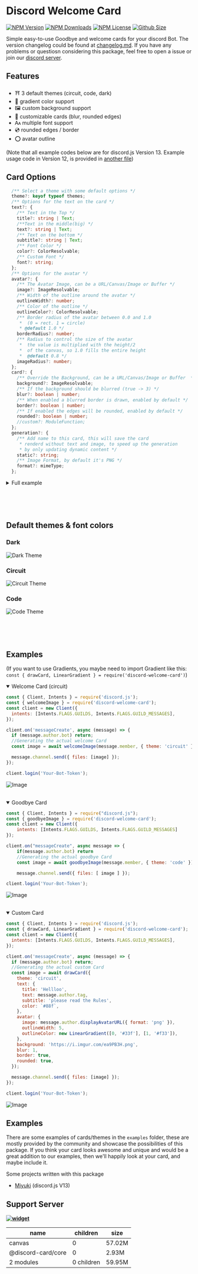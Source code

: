 # Discord Welcome Card

[![NPM Version](https://img.shields.io/npm/v/discord-welcome-card?color=00DEC8&style=for-the-badge)](https://www.npmjs.com/package/discord-welcome-card)
[![NPM Downloads](https://img.shields.io/npm/dt/discord-welcome-card?color=00DEC8&style=for-the-badge)](https://www.npmjs.com/package/discord-welcome-card)
[![NPM License](https://img.shields.io/npm/l/discord-welcome-card?color=00DEC8&style=for-the-badge)](https://www.npmjs.com/package/discord-welcome-card)
[![Github Size](https://img.shields.io/github/repo-size/AKORA-Studios/DiscordWelcomeCard?color=00DEC8&label=SIZE&style=for-the-badge)](https://www.npmjs.com/package/discord-welcome-card)

Simple easy-to-use Goodbye and welcome cards for your discord Bot. The version changelog could be found at [changelog.md](CHANGELOG.md). If you have any problems or questiosn considering this package, feel free to open a issue or join our [discord server](https://discord.gg/Emk2udJ).

## Features

- ⛩️ 3 default themes (circuit, code, dark)
- 🍭 gradient color support
- 🖼️ custom background support
- 📎 customizable cards (blur, rounded edges)
- 🗛 multiple font support
- 💿 rounded edges / border
- ⭕ avatar outline

(Note that all example codes below are for discord.js Version 13. Example usage code in Version 12, is provided in [another file](Usage.md))

## Card Options

```typescript
  /** Select a theme with some default options */
  theme?: keyof typeof themes;
  /** Options for the text on the card */
  text?: {
    /** Text in the Top */
    title?: string | Text;
    /**Text in the middle(big) */
    text?: string | Text;
    /** Text on the bottom */
    subtitle?: string | Text;
    /** Font Color */
    color?: ColorResolvable;
    /** Custom Font */
    font?: string;
  };
  /** Options for the avatar */
  avatar?: {
    /** The Avatar Image, can be a URL/Canvas/Image or Buffer */
    image?: ImageResolvable;
    /** Width of the outline around the avatar */
    outlineWidth?: number;
    /** Color of the outline */
    outlineColor?: ColorResolvable;
    /** Border radius of the avatar between 0.0 and 1.0
     *  (0 = rect. 1 = circle)
     * @default 1.0 */
    borderRadius?: number;
    /** Radius to control the size of the avatar
     *  the value is multiplied with the height/2
     *  of the canvas, so 1.0 fills the entire height
     *  @default 0.8 */
    imageRadius?: number;
  };
  card?: {
    /** Override the Background, can be a URL/Canvas/Image or Buffer  */
    background?: ImageResolvable;
    /** If the background should be blurred (true -> 3) */
    blur?: boolean | number;
    /** When enabled a blurred border is drawn, enabled by default */
    border?: boolean | number;
    /** If enabled the edges will be rounded, enabled by default */
    rounded?: boolean | number;
    //custom?: ModuleFunction;
  };
  generation?: {
    /** Add name to this card, this will save the card
     * renderd without text and image, to speed up the generation
     * by only updating dynamic content */
    static?: string;
    /** Image Format, by default it's PNG */
    format?: mimeType;
  };
```

<details>
    <summary> Full example </summary>
<b>If you want to use Gradients, you maybe need to import Gradient like this:</b>
<br /><br />

```javascript
const { drawCard, LinearGradient } = require('discord-welcome-card');
```

```typescript
    theme: 'circuit',
    text: {
        title: 'Hellloo',
        text: user.tag,
        subtitle: 'please read the Rules',
        color: `#88f`
    },
    avatar: {
        image: user.displayAvatarURL({ format: 'png' }),
        outlineWidth: 5,
        outlineColor: new LinearGradient(
            [0, '#33f'],
            [1, '#f33']
        )
    },
    background: 'https://i.imgur.com/ea9PB3H.png',
    blur: 1,
    border: true,
    rounded: true
```

![Custom Card](examples/fullCustom.png)

</details>

<br/><br/><br/>

## Default themes & font colors

### Dark

![Dark Theme](examples/dark_welcome.png)

### Circuit

![Circuit Theme](examples/circuit_welcome.png)

### Code

![Code Theme](examples/code_goodbye.png)

<br/><br/><br/>

## Examples

(If you want to use Gradients, you maybe need to import Gradient like this: `const { drawCard, LinearGradient } = require('discord-welcome-card')`)

<details open> 
    <summary>  Welcome Card (circuit) </summary>

```javascript
const { Client, Intents } = require('discord.js');
const { welcomeImage } = require('discord-welcome-card');
const client = new Client({
  intents: [Intents.FLAGS.GUILDS, Intents.FLAGS.GUILD_MESSAGES],
});

client.on('messageCreate', async (message) => {
  if (message.author.bot) return;
  //Generating the actual welcome Card
  const image = await welcomeImage(message.member, { theme: 'circuit' });

  message.channel.send({ files: [image] });
});

client.login('Your-Bot-Token');
```

![Image](examples/circuit_welcome.png)

</details>

<br />

<details open> <summary> Goodbye Card </summary>

```javascript
const { Client, Intents } = require("discord.js");
const { goodbyeImage } = require('discord-welcome-card');
const client = new Client({
    intents: [Intents.FLAGS.GUILDS, Intents.FLAGS.GUILD_MESSAGES]
});

client.on("messageCreate", async message => {
    if(message.author.bot) return
    //Generating the actual goodbye Card
    const image = await goodbyeImage(message.member, { theme: 'code' });

    message.channel.send({ files: [ image ] });

client.login('Your-Bot-Token');
```

![Image](examples/code_goodbye.png)

</details>
<br />

<details open><summary> Custom Card </summary>

```javascript
const { Client, Intents } = require('discord.js');
const { drawCard, LinearGradient } = require('discord-welcome-card');
const client = new Client({
  intents: [Intents.FLAGS.GUILDS, Intents.FLAGS.GUILD_MESSAGES],
});

client.on('messageCreate', async (message) => {
  if (message.author.bot) return;
  //Generating the actual custom Card
  const image = await drawCard({
    theme: 'circuit',
    text: {
      title: 'Hellloo',
      text: message.author.tag,
      subtitle: 'please read the Rules',
      color: `#88f`,
    },
    avatar: {
      image: message.author.displayAvatarURL({ format: 'png' }),
      outlineWidth: 5,
      outlineColor: new LinearGradient([0, '#33f'], [1, '#f33']),
    },
    background: 'https://i.imgur.com/ea9PB3H.png',
    blur: 1,
    border: true,
    rounded: true,
  });

  message.channel.send({ files: [image] });
});

client.login('Your-Bot-Token');
```

![Image](examples/fullCustom.png)

</details>

## Examples

There are some examples of cards/themes in the `examples` folder, these are mostly provided by the community and showcase the possibilities of this package. If you think your card looks awesome and unique and would be a great addition to our examples, then we'll happily look at your card, and maybe include it.

Some projects written with this package

- [Miyuki](https://github.com/discord-card/Miyuki) (discord.js V13)

## Support Server

**[![widget](https://discord.com/api/guilds/553942677117337600/widget.png?style=banner2)](https://discord.gg/EUbKBTwSmP)**

| name               | children   | size   |
| ------------------ | ---------- | ------ |
| canvas             | 0          | 57.02M |
| @discord-card/core | 0          | 2.93M  |
| 2 modules          | 0 children | 59.95M |
